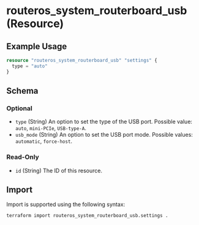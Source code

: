 # routeros_system_routerboard_usb (Resource)


## Example Usage
```terraform
resource "routeros_system_routerboard_usb" "settings" {
  type = "auto"
}
```

<!-- schema generated by tfplugindocs -->
## Schema

### Optional

- `type` (String) An option to set the type of the USB port. Possible value: `auto`, `mini-PCIe`, `USB-type-A`.
- `usb_mode` (String) An option to set the USB port mode. Possible values: `automatic`, `force-host`.

### Read-Only

- `id` (String) The ID of this resource.

## Import
Import is supported using the following syntax:
```shell
terraform import routeros_system_routerboard_usb.settings .
```

